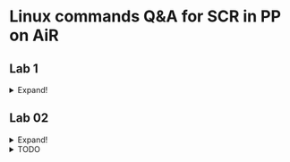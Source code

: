 # Linux commands Q&A for SCR in PP on AiR

## Lab 1
<details>
<summary>Expand!</summary>

1. Change your own password. Then go back to the default password.
	
	<details>
	<summary>Answer</summary>
	
	```
	passwd
	```
	
	</details>

2. Check your own ID and the groups you belong to.
	
	<details>
	<summary>Answer</summary>
		
	```
	id
	```
		
	</details>

3. Check who is currently logged into the system.
	
	<details>
	<summary>Answer</summary>
		
	```
	whoami
	```
		
	</details>
4. See the description of the directory structure.
	
	<details>
	<summary>Answer</summary>

	```
	man 7 hier
	```
		
	</details>
	
5. View the contents of your home directory.
	
	<details>
	<summary>Answer</summary>
		
	```
	ls ~
	```
		
	</details>
	
6. List the contents of the primary directories on your system (e.g. /dev, /etc, /home, /usr).
	
	<details>
	<summary>Answer</summary>
		
	```
	ls /etc /dev /etc /home /usr
	```
		
	</details>	

7. Create directory kat1 in your home directory.
	
	<details>
	<summary>Answer</summary>
		
	```
	mkdir ~/kat1
	```
		
	</details>
		
8. In directory kat1, create a directory structure with one command: kat2/kat3/kat4.
	
	<details>
	<summary>Answer</summary>
		
	```
	mkdir -p ~/kat1/kat2/kat3/kat4
	```
		
	</details>
	
9. Delete the entire directory structure of kat3/kat4 in one command.
	
	<details>
	<summary>Answer</summary>
		
	```
	rm -r ~/kat1/kat2/kat3
	```
		
	</details>
	
10. Create files with any names with extensions .txt and .c in your home directory (2-3 files with each extension)
	
	<details>
	<summary>Answer</summary>
		
	```
	touch ~/xD.txt ~/xDD.txt ~/xDDD.txt ~/y.c ~/y.cc
	```
		
	</details>
	
11. Copy all the files from the home directory with the extension .txt to the directory kat1 with one command.
	
	<details>
	<summary>Answer</summary>
		
	```
	cp ./*.txt ~/kat1
	```
		
	</details>

12. Copy all files from the home directory with the extension .c to the directory kat2 with one command.
	
	<details>
	<summary>Answer</summary>
		
	```
	cp ./*.c ~/kat1/kat2
	```
		
	</details>
	
13. Copy the entire directory structure of kat1 creating an analogous structure called kat1b.
	
	<details>
	<summary>Answer</summary>
		
	```
	cp -r ~/kat1 ~/kat1b
	```
		
	</details>
	
14. Delete all files in kat1/kat2.
	
	<details>
	<summary>Answer</summary>
		
	```
	rm ~/kat1/kat2/*
	```
		
	</details>

15. Delete the entire directory structure of kat1b with one command.
	
	<details>
	<summary>Answer</summary>
		
	```
	rm -r ~/kat1b
	```
		
	</details>
	
16. Rename any file in directory kat1.
	
	<details>
	<summary>Answer</summary>
		
	```
	mv ~/kat1/x.txt ~/kat1/xx.txt
	```
		
	</details>	

17. Move the directory kat1/kat2 to your home directory, thus creating the directory kat2b.
	
	<details>
	<summary>Answer</summary>
		
	```
	mv ~/kat1 ~/kat2b
	```
		
	</details>	

18. Using the find program, find all files that have the word mozilla in the name and are located in subdirectories of the /usr directory.
	
	<details>
	<summary>Answer</summary>
		
	```
	find /usr -name mozilla
	```
	
	</details>	

19. Using the find program, find all the bin directories that are in the /usr directory.
	
	<details>
	<summary>Answer</summary>
		
	```
	find /usr -type d -name bin
	```
	
	</details>	

20. Copy all regular files between 10 and 100 bytes from /usr/bin to kat1/kat2 (use the find command with the -exec parameter).
	
	<details>
	<summary>Answer</summary>
	
	```
	find /usr/bin -size +10 -size -100 -exec cp {} ~/kat1/kat2 \;
	```
	
	</details>
	
21. In your home directory, create a file named plik.txt - check the access rights to it.
	
	<details>
	<summary>Answer</summary>
		
	```
	touch ~/plik.txt | ls -l ~
	```
		
	</details>
	
22. For plik.txt, add write access for other users.
	
	<details>
	<summary>Answer</summary>
		
	```
	chmod a+w ~/plik.txt
	```
		
	</details>
	
23. For plik.txt, subtract the owner's write permission.
	
	<details>
	<summary>Answer</summary>
		
	```
	chmod u-w ~/plik.txt
	```
	
	</details>
	
24. For plik.txt, add execute permission for all users.
	
	<details>
	<summary>Answer</summary>
		
	```
	chmod +x ~/plik.txt
	```

	</details>
	
25. For file plik.txt and all users, allow only file read.
	
	<details>
	<summary>Answer</summary>
		
	```
	chmod 444 ~/plik.txt
	```
		
	</details>

26. For file plik.txt, restore the original rights using numerical notation.
	
	<details>
	<summary>Answer</summary>
	
	```
	chmod 664 ~/plik.txt
	```
	
	</details>

27. Create a link to plik.txt named plik2.txt in your home directory.
	
	<details>
	<summary>Answer</summary>
		
	```
	ln ~/plik.txt ~/plik2.txt
	```
	
	</details>

28. Create a symbolic link to directory kat1/kat2 named abc in your home directory.
	
	<details>
	<summary>Answer</summary>
		
	```
	ln -s ~/kat1/kat2 ~/abc
	```
	
	</details>

29. View the system help for all the commands presented in the class.
	
	<details>
	<summary>Answer</summary>

	```
	your_command --help
	```
		
	</details>
	
</details>
	
## Lab 02
<details>
<summary>Expand!</summary>

1. List your own processes with the ps command. Compare the results with the results of the ps x and ps ax commands.
	
	<details>
	<summary>Answer</summary>
		
	a - This option prints the running processes from all users. <br>
	x - This option prints the processes those have not been executed from the terminal.
		
	</details>

2. Log in to the system several times through virtual consoles or by opening a new window in the graphical environment. Always check the name of the terminal you are working on with the tty command.
	
	<details>
	<summary>Answer</summary>
		
	```
	tty
	/dev/pts/{console_number}
	```
		
	</details>

3. Display the process hierarchy with the pstree command.
	
	<details>
	<summary>Answer</summary>
		
	```
	pstree
	```
		
	</details>

4. View the list of processes with the top command, sorting it by CPU usage and memory usage (check the -o switch)
	
	<details>
	<summary>Answer</summary>
		
	```
	top
	top -o %MEM
	```
		
	</details>

5. Follow these steps in order:
	- Change the priority of the bash shell you are currently in to 10.
		
		<details>
		<summary>Answer</summary>
			
		```
		sudo chvt 10
		```
		or <br>
		<kbd> <br> CTRL <br> </kbd> + <kbd> <br> ALT <br> </kbd> + <kbd> <br> F10 <br> </kbd>
			
		</details>
	
	- Run the sleep command for 30 seconds. Pause them immediately with Ctrl-Z.
		
		<details>
		<summary>Answer</summary>
			
		```
		sleep 30s
		```
			
		</details>
	
	- Run another sleep command in the background, this time for 3600 seconds.
		
		<details>
		<summary>Answer</summary>
			
		```
		sleep 3600s &
		```
			
		</details>
	
	- List the active jobs in the current session with the jobs command.
		
		<details>
		<summary>Answer</summary>
			
		```
		jobs
		```
			
		</details>
	
	- Check the priority and status (running/paused) of programs running in the current session with the appropriate ps command.
	
		<details>
		<summary>Answer</summary>
			
		```
		ps a
		```
			
		</details>

	- Restore suspended sleep in the background.
	
		<details>
		<summary>Answer</summary>
			
		```
		kill -CONT {id_procesu}
		```
			
		</details>

	- Check for active jobs with the jobs command until sleep 30 ends.
	
		<details>
		<summary>Answer</summary>
			
		```
		jobs
		```
			
		</details>
	
	- End sleep 3600 by bringing it back to the foreground and closing it with Ctrl-C.
	
		<details>
		<summary>Answer</summary>
	
		```
		fg {id_from_jobs}
		```
		
		</details>

6. Run the sleep 1000 sequence in the background; touch sleep_finished. Check if sleep_finished file exists. End the sleep process with the TERM signal. Check again for existence of sleep_finished.
	
	<details>
	<summary>Answer</summary>
		
	```	
	sleep 1000 &
	touch ~/sleep_finished
	ls ~/sleep_finished
	```
		
	<kbd> <br> CTRL <br> </kbd> + <kbd> <br> C <br> </kbd>
		
	```
	ls ~/sleep_finished
	```
		
	it exist
		
	</details>

7. Launch an application with a GUI, such as the Mousepad text editor. Check its PID. Send a STOP signal to its process, check if the application responds. Send a CONT signal.
	
	<details>
	<summary>Answer</summary>
		
	```
	kill -STOP {process_PID}
	kill -CONT {process_PID}
	```
		
	</details>

8. Create a folder in your home directory called readonly. Remove write access to it. Then execute the command that will try to create the file in it, and in case of failure it will display ERROR message (command echo ERROR).
	
	<details>
	<summary>Answer</summary>
		
	```	
	mkdir ~/readonly | chmod 444 ~/readonly
	touch ~/readonly/xd.txt || echo ERROR
	```
		
	</details>

9. Go to the /proc directory and read its contents with ls -l /proc.
	
	<details>
	<summary>Answer</summary>
		
	```
	cd /proc
	ls -l /proc
	```
		
	</details>
	
10. Compare the PIDs of the processes pointed to when ps is invoked with the names of the directories in the /proc folder. Then try to go to the directory named corresponding to the PID of the ps process - does the given directory still exist?
	
	<details>
	<summary>Answer</summary>
	
	```
	ps
	```
	
	no
	
	</details>

11. Go to the subdirectory in /proc named after the PID of the bash process (you can get it by typing ps). Browse its contents and view the contents of the status. Pay attention to the information stored (e.g. Name, State,PID).
	
	<details>
	<summary>Answer</summary>
		
	```
	ps
	cat status
	``
	
	</details>

12. Check the information on which processor you are currently working on. To do this, read the content of the cpuinfo file with the cat /proc/cpuinfo command
	
	<details>
	<summary>Answer</summary>
		
	```
	cat /proc/cpuinfo
	```
	
	</details>

13. Check the RAM usage information. To do this, read the contents of the meminfo file with the command cat /proc/meminfo.
	
	<details>
	<summary>Answer</summary>
		
	```
	cat /proc/meminfo
	```
	
	</details>

14. Using Nano, increase the size of the bash history stored (HISTSIZE value in the .bashrc file in your home directory)
	
	<details>
	<summary>Answer</summary>
	
	```
	nano .bashrc
	```
	
	<kbd> <br> CTRL <br> </kbd> + <kbd> <br> W <br> </kbd> ➤  <kbd> <br> HISTSIZE <br> </kbd> <br>
	
	<kbd> <br> CTRL <br> </kbd> + <kbd> <br> X <br> </kbd> ➤  <kbd> <br> Y <br> </kbd> <br>
	
	</details>

15. Using Vim, edit any text file.
	<details>
	<summary>Answer</summary>
	
	```
	vim xD.txt
	```
	write something <br>
	<kbd> <br> SHIFT <br> </kbd> + <kbd> <br> ; <br> </kbd> <br> + 
		<kbd> <br> x <br> </kbd> + <kbd> <br> ENTER <br> </kbd>
	
	</details>

16. Run in a single console, three nano editors in the background, for three different files. Check the background processes in the current terminal with the jobs command. Learn to bring the selected process back to the foreground.
	
	<details>
	<summary>Answer</summary>
	
	```
	sudo chmod 777 /etc/nanorc
	nano /etc/nanorc
	```
		
	unocomment allow nano to suspend
		
	```
	nano x.txt
	```
		
	<kbd> <br> CTRL <br> </kbd> + <kbd> <br> Z <br> </kbd>
	
	```
	nano xD.txt
	```
		
	<kbd> <br> CTRL <br> </kbd> + <kbd> <br> Z <br> </kbd>
		
	```
	nano xDD.txt
	```
		
	<kbd> <br> CTRL <br> </kbd> + <kbd> <br> Z <br> </kbd>
	
	```
	jobs
	bg 1
	```
	
	</details>

</details>
	

<details>
<summary>TODO</summary>
	
-- LAB 03 --

1.Wyświetl plik /etc/passwd z podziałem na strony przyjmując, że strona ma 5 linii tekstu. Podpowiedź: sprawdź program more
	cat /etc/passwd | more -n 5

2.Stwórz pliki tekst1 oraz tekst2, wypełnij kilkoma linijkami tekstu. Korzystając z polecenia cat utwórz plik tekst3, który będzie składał się z zawartości plików tekst1 oraz tekst2.
	cat > ~/tekst1.txt
	Nie wiem
	Ctrl + D
	cat > ~/tekst2.txt
	niczego
	Ctrl + D
	cat ~/tekst1.txt ~/tekst2.txt > ~/tekst3.txt

3.Wyświetl po 5 pierwszych linii wszystkich plików w swoim katalogu domowym w taki sposób, aby nie były wyświetlane ich nazwy. Podpowiedź: pamiętaj, że z programami, które przyjmują jako argumenty nazwy plików możesz używać wzorców.
	cat * */* 2>/dev/null | head -n 5

4.Wyświetl linie o numerach 3, 4 i 5 z pliku /etc/passwd
	cat /etc/passwd | sed -n '3,5p'

5.Wyświetl linie o numerach 7, 6 i 5 licząc od końca pliku /etc/passwd (czyli kolejno 7. od końca, 6. od końca i 5. od końca)
	cat /etc/passwd | tail -n 7 | head -n 3

6.Wyświetl zawartość /etc/passwd w jednej linii
	cat /etc/passwd | tr '\n' ' '

7.Za pomocą filtru tr wykonaj modyfikację pliku, polegającą na umieszczeniu każdego słowa (oddzielonych spacją) w osobnej linii. Podpowiedź: aby przekazać znak spacji jako argument, musisz umieścić go w cudzysłowie
	cat < ~/xD.txt | tr ' ' '\n'

8.Zlicz wszystkie pliki znajdujące się w katalogu /etc i jego podkatalogach
	find /etc -not -type d 2>/dev/null | wc -l

9.Napisz polecenie zliczające sumę znaków z pierwszych trzech linii pliku /etc/passwd
	cat /etc/passwd | head -n 3 | wc* -c

10.Wyświetl listę plików z aktualnego katalogu, zamieniając wszystkie małe litery na duże.
	ls | tr a-z A-Z

11.Wyświetl listę praw dostępu do plików w aktualnym katalogu, ich rozmiar i nazwę
	ls -l | awk '{print $1 " " $5 " " $9}'

12.Wyświetl listę plików w aktualnym katalogu, posortowaną według rozmiaru pliki 
	ls -1sp | grep -v / | sort -n -r | grep -oE '[^ ]+$'

13.Wyświetl zawartość pliku /etc/passwd posortowaną wg numerów UID w kolejności od największego do najmniejszego
	cat /etc/passwd | sort -t ':' -n -k 3 -r

14.Wyświetl zawartość pliku /etc/passwd posortowaną najpierw wg numerów GID w kolejności od największego do najmniejszego, a następnie UID
	cat /etc/passwd | sort -t ':' -n -k 4 -r -k 3

15.Podaj nazwy trzech najmniejszych plików w katalogu posortowane wg nazwy
	ls -1sp | grep -v / | sort -n -r | grep -oE '[^ ]+$' | sort | head -3

16.W pliku /etc/services przechowywana jest lista popularnych usług sieciowych, wraz z numerami portów i protokołem. Wylistuj (tylko) nazwy usług, które korzystają z protokołu UDP.
	cat /etc/services | grep 'udp' | awk '{print $1}'


17.Wyświetl, ile wirtualnych terminali (dev/tty) o numerach z zakresu 50-69 znajduje się w systemie.
	ls /dev/tty* -1 | grep '[5-6][0-9]' | ls /dev/tty* -1 | grep '[5-6][0-9]' | wc -l

18.Zbuduj potok, który wyświetli w terminalu PID procesu cupsd.
	ps -ax | grep -e 'pts' | grep -e 'cupsd' | awk '{print $1}'

-- LAB 04 --

1.Zdefiniuj zmienną IMIE i przypisz jej swoje imię. Wyświetl zawartość tej zmiennej. Wyeksportuj tą zmienną i sprawdź, czy jest dostępna w nowym (potomnym) interpreterze.
	IMIE=Adam
	echo $IMIE
	en~a
	Nie jest dostępna w innnym interpreterze
2.Wyświetl listę zmiennych eksportowanych.
	env

3.Zmień własny znak zachęty, modyfikując zmienną PS1.
	PS1="xd: "

4.Napisz skrypt, który dla każdego elementu (pliku, folderu) w bieżącym katalogu wyświetli jego nazwę wraz z informacją czy jest to plik czy katalog.
                                                        
#!/bin/bash
for FILE in ~/*
do
 name=$(basename $FILE)
 if [ -f $FILE ]
 then
  echo "$(basename $FILE) -> plik"
 else
  echo "$(basename $FILE) -> katalog"
 fi
done

5.Napisz skrypt, który dla każdego z plików podanych jako argumenty wywołania wyświetli nazwę pliku, a następnie jego zawartość posortowaną alfabetycznie.
                                                           
#!/bin/bash
for FILE in $*
do
 echo  $( cat $FILE | sort )
done

6.Napisz skrypt, który będzie kopiował plik podany jako pierwszy argument do wszystkich katalogów podanych jako kolejne argumenty wywołania.
                                                            
#!/bin/bash
for ctl in ${@:2}
do
 cp $1 $ctl
done

7.Napisz skrypt, który wykona kopię zapasową plików podanych jako argumenty, do katalogu backup i dopisze do ich nazwy bieżącą datę:

#!/bin/bash
if [ ! -d ~/backup ]
then
 mkdir ~/backup
fi
for file in $*
do
 cp $file ~/backup/$(basename $file)_$(date '+%Y-%m-%d')
done

8.Napisz skrypt, który będzie oczekiwał na pojawienie się pliku o nazwie wskazanej w argumencie. Skrypt powinien cyklicznie (co 5 sekund) sprawdzać istnienie pliku. Jeśli plik istnieje, skrypt powinien wyświetlić jego zawartość i zakończyć się. Uruchom skrypt, a z poziomu drugiego terminala utwórz monitorowany plik.

#!/bin/bash
while ! [ -f $1 ]
do
 sleep 5
done
cat $1

9.Utwórz skrypt i umieść w nim funkcję realizującą sumę dwóch argumentów (liczb) podawanych do skryptu.

#!/bin/bash
function sum {
 echo $(($1+$2))
}
sum $1 $2

-- POWTÓRKA --

1.Napisz skrypt, który znajdzie w katalogu podanym jako argument do skryptu wszystkie pliki z rozszerzeniem sh, modyfikowane nie dawniej niż 7 dni temu i nada im prawo do wykonywania.

#!/bin/bash
find $* -type f -mtime -7 -name "*.sh" -print0 | xargs -0 chmod +x

2.Napisz skrypt który policzy liczbę linii zawierających słowo “color” w pliku ~/.bashrc

#!/bin/bash
cat ~/.bashrc | grep color | wc -l

3.System linux loguje wiadomości w pliku tekstowym /var/log/kern.log. Wypisz z tego pliku 3 ostatnie zdarzenia dotyczące urządzeń USB.

#!/bin/bash
cat /var/log/kern.log | grep usb | tail -n 3

4.1.Napisz skrypt, który wypisze ilość bajtów pobraną przez interfejs sieciowy, który pobrał tych danych najwięcej

#!/bin/bash
ifconfig | grep 'RX packets' | awk '{printf $5 "\n"}' | sort -nr | head -n 1

4.2.Napisz skrypt, który wypisze adresy MAC wszystkich interfejsów sieciowych

#!/bin/bash
ifconfig | grep -o ..:..:..:..:..:..

5.Napisz skrypt, który stworzy plik raport.txt, zawierający w każdym wierszu nazwę pliku oraz jego sumę kontrolną obliczoną algorytmem md5, dla każdego pliku *.txt w aktualnym katalogu. nazwa pliku i suma kontrolna powinny być oddzielone spacją. Wykorzystaj program md5sum.

#!/bin/bash
find -maxdepth 1 -type f -exec md5sum {} \; | awk '{$2 = substr($2, 3); printf $1 " " $2 "\n"}' > raport.txt

6.Napisz program weryfikujący integralność plików w katalogu. Dla każdego pliku *.txt w aktualnym katalogu, porównaj jego sumę kontrolną obliczoną za pomocą program/*u md5 z sumą kontrolną zapisaną w pliku raport.txt z zadania poprzedniego, oraz wyświetl ostrzegawczy komunikat w przypadku rozbieżności.

#!/bin/bash
var=$(find -maxdepth 1 -mindepth 1 -type f -exec md5sum {} \; | awk '{$2 = substr($2, 3); printf $1 " " $2 "\n"}'  | grep -v -e raport.txt -e $0)
var2=$(cat raport.txt | grep -v -e raport.txt -e $0)
if [ "$var" != "$var2" ]
then
 echo "Error"
fi

7.Napisz skrypt, który na podstawie pliku wejściowego wskazanego pierwszym argumentem wyświetli nazwy trzech planet o największej liczbie księżycy, w kolejności alfabetycznej.

#!/bin/bash
cat $1 | sort -n -r -k 4 | head -3 | sort

8.W pliku trees.txt zapisane są w formacie csv informacje o kilku drzewach rosnących w ogrodzie (wraz z nagłówkiem w pierwszej linii, informującym o zawartości kolumn pliku). Napisz skrypt, który zapisze do pliku output.txt 3 wysokości dwóch najwyższych brzóz o statusie “chronione”. (UWAGA błąd w pliku trees.txt)

#!/bin/bash
cat trees.txt | tail -n +2 | grep chronione | grep brzoza | awk -F',' '{printf $3 "\n"}' | sort -n -r | head -2 > output.txt

9.Napisz skrypt, który sklei zawartość wszystkich plików przekazanych jako argumenty i wypisze w konsoli

#!/bin/bash
for file in $*
do
cat $file|  awk -v vname=$(basename $file) '{ printf vname ": " $1 "\n" }'
done

10.Napisz skrypt, który zliczy i wypisze sumę znaków we wszystkich plikach podanych jako argumenty wywołania.

#!/bin/bash
cat $* | tr -d '\n' | wc -c

11.Napisz skrypt, który utworzy w katalogu domowym folder pictures_backup i skopiuje do niego wszystkie pliki z rozszerzeniem jpg znajdujące się w bieżącym katalogu, a następnie zmieni nowym plikom prawa dostępu na tylko do odczytu.

#!/bin/bash
mkdir ~/pictures_backup
ls -a | grep "\.jpg"$ | xargs -I{} cp -u {} ~/pictures_backup
chmod 444 ~/pictures_backup/*

12.Napisz skrypt, który przydzieli plikom odpowiednie prawa dostępu na podstawie par argumentów plik - prawa dostępu w notacji numerycznej.

#!/bin/bash
while [ $1 ]
do 
 chmod $2 $1
 shift
 shift
done

13.Napisz skrypt, który dopisze tekst określony jako pierwszy argument wywołania na końcu wszystkich plików z rozszerzeniem zdefiniowanym jako drugi argument i znajdujących się w bieżącym katalogu.

#!/bin/bash
for line in *.$2
do
 echo $1 >> $line0
done

14.Napisz skrypt, który zsumuje wielkości plików w bieżącym katalogu dla każdego rozszerzenia podanego jako argument.

#!/bin/bash
for var in $*
do
 ls -l | grep "."$var | awk '{printf $5 "\n"}' | awk -v text=$var '{s+=$1} END {print text ": " s}'
done

15.Napisz skrypt, który wyświetli pierwszą linię od końca z pliku podanego jako pierwszy argument, drugą linię od końca z pliku podanego jako drugi argument itd. eżeli dany plik jest zbyt krótki, wyświetl stosowny komunikat.

#!/bin/bash
cat $1 | tail -1
var=$(wc -l $2 | awk '{printf $1}')
if [ $var -gt 1 ]
 then
 cat $2 | tail -2 | head -1
 else
 echo "Plik drugi ma z mało linii
fi

16.Napisz skrypt przyjmujący dwa argumenty - dwie nazwy plikow, który porówna zawartość tych dwóch plików tekstowych. Jeżeli zawartość obu plików jest jednakowa skrypt powinien wypisać wiadomość: pliki jednakowe Jeżeli pliki są różne, skrypt powinien wypisać który z nich ma więcej linii, np.: plik1.txt ma więcej linii niż plik2.txt
Do porównania zawartości plików możesz wykorzystać komendę diff plik1.txt plik2.txt

#!/bin/bash
t1=$(cat $1)
t2=$(cat $2)
if [ "$t1" == "$t2" ]
then
 echo "pliki jednakowe"
else
 l1=$(cat $1 | wc -l)
 l2=$(cat $2 | wc -l)
 if [ "$l1" -gt "$l2" ]
 then
  echo "plik $1 ma wiecej linii niz $2"
 elif [ "$l1" -lt "$l2" ]
 then
  echo "plik $2 ma wiecej linii niz $1"
 else
  echo "pliki maja tyle samo linii ale sie roznia"
 fi
fi

17.Stwórz w pustym katalogu 3 pliki: plik1.txt, plik2.txt oraz plik3.txt. Umieść w każdym kilka słów. Napisz skrypt, który zamieni nazwy wszystkich plików w tym katalogu na liczbę znaków w danym pliku.

#!/bin/bash
for file in $*
do
 count=$(cat $file | wc -w) 
 path=$(dirname $file)"/"$count
 mv $file $path
done

18.Napisz skrypt, który w pętli wczytuje z klawiatury numer (PID) procesu, numer sygnału a następnie wysyła wskazany sygnał do określonego procesu. Wpisanie słowa EXIT kończy pracę skryptu.

#!/bin/bash
while true
do
 read -p "Enter PID: " pid
 if [ "$pid" == "EXIT" ]
 then
  break
 elif [ "$pid" ]
 then
  kill -STOP $pid 
 fi
done

19.Napisz skrypt zmieniający rekursywnie nazwę każdego katalogu (pomijając pliki!) na wielkie litery.

#!/bin/bash
var1=$(find $1 -type d | sort -n -r)
for dir in $var1
do 
 var2=$(basename $dir | tr a-z A-Z)
 var3=$(dirname $dir)
 var5=$(echo $var3"/"$var2)
 mv $dir $var5 
done

20.UUID (universally unique identifier) lub GUID jest to identyfikator globalnie unikatowy – identyfikator obiektów między innymi w systemie Windows lub wszędzie, gdzie potrzebny jest unikatowy identyfikator

#!/bin/bash
for i in {1..10}
do
 uuidgen
done | sort > id.txt

21.

#!/bin/bash
function fib(){
 if (( $1 <= 0 ))
  then
   echo 1
  else 
   echo $(( $(fib $(($1-1)) ) + $(fib $(($1-2)) ) ))
 fi
}
read -p "Enter number: " val2
val=$(fib $val2)
echo $val


-- TESTOWY TEST --

1.Napisz skrypt, który utworzy w bieżącym katalogu folder photos, a następnie przeniesie do niego wszystkie plik z rozszerzeniami jpg i png znajdujące się w bieżącym katalogu. Przeniesionym plikom ustaw prawa dostępu na tylko do odczytu. (na potrzby własnych testów utwórz samodzielnie kilka plików jpg i png) 

#!/bin/bash
var="photos"
mkdir $var
ls -a | grep -e "\.jpg"$ -e "\.png"$| xargs -I{} mv -u {} $var
chmod 444 $var/*

2.W pliku cars.txt zapisane są dane samochodów w formacie rok;model;prędkość. Wyświetl w jednej linii nazwy samochodów posortowane rosnąco wg prędkości, oddzielone przecinkami. Przekaż plik cars.txt jako argument do skryptu.

#!/bin/bash
cat $1 | sort -k 3 -r | awk -F ';' 'a++{printf ","}{printf $2} END {print ""}'

3.Napisz skrypt, który będzie zliczał plików i katalogów, które znajdują się w podanym katalogu (argument do skryptu), bez zliczania w podkatalogach. Jeśli argument nie został podany zliczanie ma dotyczyć katalogu bieżącego. Przykład:

#!/bin/bash
find $1 -maxdepth 1 -mindepth 1 -type d | wc -l | awk -v text=$1 '{printf "Liczba katalogow w katalogu " text " = " $1 "\n"}'
find $1 -maxdepth 1 -mindepth 1 -not -type d | wc -l | awk -v text=$1 '{printf "Liczba plikow w katalogu " text " = " $1 "\n"}'
find $1 -maxdepth 1 -mindepth 1 | wc -l | awk '{printf "Suma = " $1 "\n"}

-- TEST SKRYPTU --

1. Napisz skrypt, który zwróci liczbę wystąpień wybranego słowa w zadanym pliku. Zarówno słowo jak i lokalizacja pliku przekazywane są jako argumenty do skryptu. Słowo może następować lub poprzedzać dowolny inny ciąg znaków i może wystąpić więcej niż raz w jednej linii, np.

#!/bin/bash
cat $2 | grep -o $1 | wc -w
</details>

